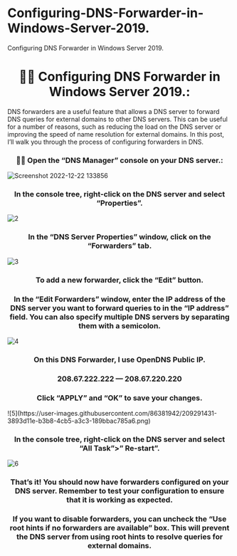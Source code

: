 # Configuring-DNS-Forwarder-in-Windows-Server-2019.
Configuring DNS Forwarder in Windows Server 2019.

<h1 align="center">👨‍💻 Configuring DNS Forwarder in Windows Server 2019.:</h1>

DNS forwarders are a useful feature that allows a DNS server to forward DNS queries for external domains to other DNS servers. This can be useful for a number of reasons, such as reducing the load on the DNS server or improving the speed of name resolution for external domains. In this post, I’ll walk you through the process of configuring forwarders in DNS.


<h3 align="center">👨‍💻 Open the “DNS Manager” console on your DNS server.:</h3>


![Screenshot 2022-12-22 133856](https://user-images.githubusercontent.com/86381942/209291359-eb3c6236-7bac-4cba-8ed5-629432474bab.png)

<h3 align="center"> In the console tree, right-click on the DNS server and select “Properties”.</h3>

![2](https://user-images.githubusercontent.com/86381942/209291375-4a0f5898-2f0e-43bc-bab6-99bf4d91d12f.png)


<h3 align="center"> In the “DNS Server Properties” window, click on the “Forwarders” tab.</h3>

![3](https://user-images.githubusercontent.com/86381942/209291404-05029fa7-7ade-4781-b9ac-ef3fe0432510.png)


<h3 align="center">To add a new forwarder, click the “Edit” button.</h3>


<h3 align="center">In the “Edit Forwarders” window, enter the IP address of the DNS server you want to forward queries to in the “IP address” field. You can also specify multiple DNS servers by separating them with a semicolon.</h3>

![4](https://user-images.githubusercontent.com/86381942/209291416-af491e91-a574-479a-9a8f-631b2e217941.png)


<h3 align="center">On this DNS Forwarder, I use OpenDNS Public IP.</h3>

<h3 align="center"> 208.67.222.222 — 208.67.220.220</h3>

<h3 align="center">Click “APPLY” and “OK” to save your changes.</h3>
![5](https://user-images.githubusercontent.com/86381942/209291431-3893d11e-b3b8-4cb5-a3c3-189bbac785a6.png)



<h3 align="center">In the console tree, right-click on the DNS server and select “All Task”>” Re-start”.</h3>

![6](https://user-images.githubusercontent.com/86381942/209291441-1208516c-b44d-43e2-a7c9-4f89870f24ec.png)


<h3 align="center">That’s it! You should now have forwarders configured on your DNS server. Remember to test your configuration to ensure that it is working as expected.</h3>

<h3 align="center">If you want to disable forwarders, you can uncheck the “Use root hints if no forwarders are available” box. This will prevent the DNS server from using root hints to resolve queries for external domains.</h3>
